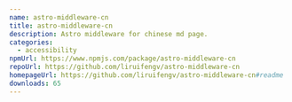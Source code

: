 ```yaml
---
name: astro-middleware-cn
title: astro-middleware-cn
description: Astro middleware for chinese md page.
categories:
  - accessibility
npmUrl: https://www.npmjs.com/package/astro-middleware-cn
repoUrl: https://github.com/liruifengv/astro-middleware-cn
homepageUrl: https://github.com/liruifengv/astro-middleware-cn#readme
downloads: 65
---
```

